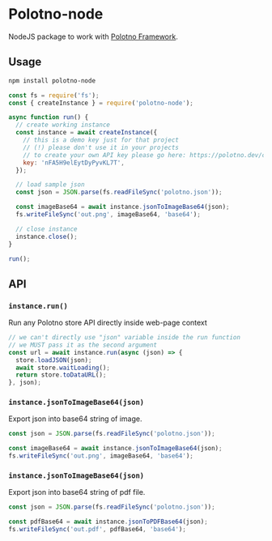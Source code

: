 # Polotno-node

NodeJS package to work with [Polotno Framework](https://polotno.dev/).

## Usage

```bash
npm install polotno-node
```

```js
const fs = require('fs');
const { createInstance } = require('polotno-node');

async function run() {
  // create working instance
  const instance = await createInstance({
    // this is a demo key just for that project
    // (!) please don't use it in your projects
    // to create your own API key please go here: https://polotno.dev/cabinet
    key: 'nFA5H9elEytDyPyvKL7T',
  });

  // load sample json
  const json = JSON.parse(fs.readFileSync('polotno.json'));

  const imageBase64 = await instance.jsonToImageBase64(json);
  fs.writeFileSync('out.png', imageBase64, 'base64');

  // close instance
  instance.close();
}

run();
```

## API

### `instance.run()`

Run any Polotno store API directly inside web-page context

```js
// we can't directly use "json" variable inside the run function
// we MUST pass it as the second argument
const url = await instance.run(async (json) => {
  store.loadJSON(json);
  await store.waitLoading();
  return store.toDataURL();
}, json);
```

### `instance.jsonToImageBase64(json)`

Export json into base64 string of image.

```js
const json = JSON.parse(fs.readFileSync('polotno.json'));

const imageBase64 = await instance.jsonToImageBase64(json);
fs.writeFileSync('out.png', imageBase64, 'base64');
```

### `instance.jsonToImageBase64(json)`

Export json into base64 string of pdf file.

```js
const json = JSON.parse(fs.readFileSync('polotno.json'));

const pdfBase64 = await instance.jsonToPDFBase64(json);
fs.writeFileSync('out.pdf', pdfBase64, 'base64');
```
